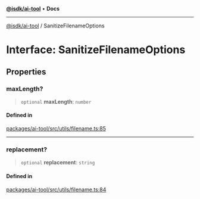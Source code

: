 [**@isdk/ai-tool**](../README.md) • **Docs**

***

[@isdk/ai-tool](../globals.md) / SanitizeFilenameOptions

# Interface: SanitizeFilenameOptions

## Properties

### maxLength?

> `optional` **maxLength**: `number`

#### Defined in

[packages/ai-tool/src/utils/filename.ts:85](https://github.com/isdk/ai-tool.js/blob/37ada542a786fbbc770f2d61beb564f6e603941d/src/utils/filename.ts#L85)

***

### replacement?

> `optional` **replacement**: `string`

#### Defined in

[packages/ai-tool/src/utils/filename.ts:84](https://github.com/isdk/ai-tool.js/blob/37ada542a786fbbc770f2d61beb564f6e603941d/src/utils/filename.ts#L84)
